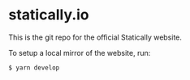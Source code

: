 # statically.io

This is the git repo for the official Statically website.

To setup a local mirror of the website, run:

```bash
$ yarn develop
```